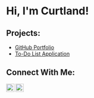 <h1>Hi, I'm Curtland!</h1>

<h2>Projects:</h2>

<ul>
  <li>
    <a href="https://github.com/curtlandmcdonald/github-portfolio">GitHub Portfolio</a>      
  </li>
  <li>
    <a href="https://github.com/curtlandmcdonald/to-do-list-app">To-Do List Application</a>
  </li>
</ul>

<h2>Connect With Me:</h2>

[<img align="left" alt="CurtlandMcDonald | Instagram" color="blue" width="22px" src="https://cdn.jsdelivr.net/npm/simple-icons@v3/icons/instagram.svg" />][instagram]
[<img align="left" alt="CurtlandMcDonald | LinkedIn" color="blue" width="22px" src="https://cdn.jsdelivr.net/npm/simple-icons@v3/icons/linkedin.svg" />][linkedin]

[instagram]: https://www.instagram.com/curtlandmcdonald/
[linkedin]: https://www.linkedin.com/in/curtland-mcdonald-95708b239
